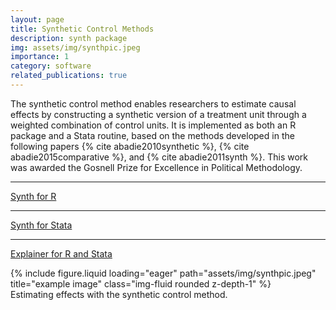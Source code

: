 ```yaml
---
layout: page
title: Synthetic Control Methods
description: synth package
img: assets/img/synthpic.jpeg
importance: 1
category: software
related_publications: true
---
```


The synthetic control method enables researchers to estimate causal effects by constructing a synthetic version of a treatment unit through a weighted combination of control units. It is implemented as both an R package and a Stata routine, based on the methods developed in the following papers {% cite abadie2010synthetic %}, {% cite abadie2015comparative %}, and {% cite abadie2011synth %}. This work was awarded the Gosnell Prize for Excellence in Political Methodology.


---
[Synth for R](https://cran.r-project.org/web/packages/Synth/index.html)

---

[Synth for Stata](https://ideas.repec.org/c/boc/bocode/s457334.html)

---
[Explainer for R and Stata](https://lost-stats.github.io/Model_Estimation/Research_Design/synthetic_control_method.html)


<div class="row">
    <div class="col-sm mt-3 mt-md-0">
        {% include figure.liquid loading="eager" path="assets/img/synthpic.jpeg" title="example image" class="img-fluid rounded z-depth-1" %}
    </div>
</div>
<div class="caption">
    Estimating effects with the synthetic control method.
</div>

